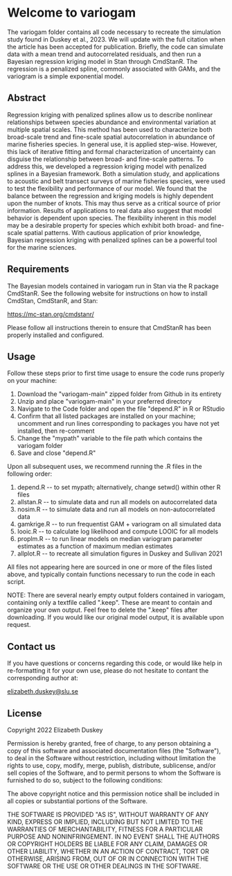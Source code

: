 # Welcome to variogam

The variogam folder contains all code necessary to recreate the simulation study found in Duskey et al., 2023.  We will update with the full citation when the article has been accepted for publication.  Briefly, the code can simulate data with a mean trend and autocorrelated residuals, and then run a Bayesian regression kriging model in Stan through CmdStanR.  The regression is a penalized spline, commonly associated with GAMs, and the variogram is a simple exponential model.

## Abstract

Regression kriging with penalized splines allow us to describe nonlinear relationships between species abundance and environmental variation at multiple spatial scales.  This method has been used to characterize both broad-scale trend and fine-scale spatial autocorrelation in abundance of marine fisheries species.  In general use, it is applied step-wise.  However, this lack of iterative fitting and formal characterization of uncertainty can disguise the relationship between broad- and fine-scale patterns.  To address this, we developed a regression kriging model with penalized splines in a Bayesian framework.   Both a simulation study, and applications to acoustic and belt transect surveys of marine fisheries species, were used to test the flexibility and performance of our model.  We found that the balance between the regression and kriging models is highly dependent upon the number of knots.  This may thus serve as a critical source of prior information.  Results of applications to real data also suggest that model behavior is dependent upon species.  The flexibility inherent in this model may be a desirable property for species which exhibit both broad- and fine-scale spatial patterns.  With cautious application of prior knowledge, Bayesian regression kriging with penalized splines can be a powerful tool for the marine sciences.

## Requirements

The Bayesian models contained in variogam run in Stan via the R package CmdStanR.  See the following website for instructions on how to install CmdStan, CmdStanR, and Stan:

https://mc-stan.org/cmdstanr/

Please follow all instructions therein to ensure that CmdStanR has been properly installed and configured.

## Usage

Follow these steps prior to first time usage to ensure the code runs properly on your machine:

1. Download the "variogam-main" zipped folder from Github in its entirety
2. Unzip and place "variogam-main" in your preferred directory
3. Navigate to the Code folder and open the file "depend.R" in R or RStudio
4. Confirm that all listed packages are installed on your machine; uncomment and run lines corresponding to packages you have not yet installed, then re-comment
5. Change the "mypath" variable to the file path which contains the variogam folder
6. Save and close "depend.R"

Upon all subsequent uses, we recommend running the .R files in the following order:

1. depend.R -- to set mypath; alternatively, change setwd() within other R files
2. allstan.R -- to simulate data and run all models on autocorrelated data
3. nosim.R -- to simulate data and run all models on non-autocorrelated data
4. gamkrige.R -- to run frequentist GAM + variogram on all simulated data
5. looic.R -- to calculate log likelihood and compute LOOIC for all models
6. proplm.R -- to run linear models on median variogram parameter estimates as a function of maximum median estimates
7. allplot.R -- to recreate all simulation figures in Duskey and Sullivan 2021

All files not appearing here are sourced in one or more of the files listed above, and typically contain functions necessary to run the code in each script.

NOTE: There are several nearly empty output folders contained in variogam, containing only a textfile called ".keep".  These are meant to contain and organize your own output.  Feel free to delete the ".keep" files after downloading.  If you would like our original model output, it is available upon request.

## Contact us

If you have questions or concerns regarding this code, or would like help in re-formatting it for your own use, please do not hesitate to contant the corresponding author at:

elizabeth.duskey@slu.se

## License

Copyright 2022 Elizabeth Duskey

Permission is hereby granted, free of charge, to any person obtaining a copy of this software and associated documentation files (the "Software"), to deal in the Software without restriction, including without limitation the rights to use, copy, modify, merge, publish, distribute, sublicense, and/or sell copies of the Software, and to permit persons to whom the Software is furnished to do so, subject to the following conditions:

The above copyright notice and this permission notice shall be included in all copies or substantial portions of the Software.

THE SOFTWARE IS PROVIDED "AS IS", WITHOUT WARRANTY OF ANY KIND, EXPRESS OR IMPLIED, INCLUDING BUT NOT LIMITED TO THE WARRANTIES OF MERCHANTABILITY, FITNESS FOR A PARTICULAR PURPOSE AND NONINFRINGEMENT. IN NO EVENT SHALL THE AUTHORS OR COPYRIGHT HOLDERS BE LIABLE FOR ANY CLAIM, DAMAGES OR OTHER LIABILITY, WHETHER IN AN ACTION OF CONTRACT, TORT OR OTHERWISE, ARISING FROM, OUT OF OR IN CONNECTION WITH THE SOFTWARE OR THE USE OR OTHER DEALINGS IN THE SOFTWARE.
